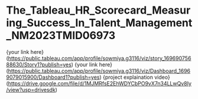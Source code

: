 # The_Tableau_HR_Scorecard_Measuring_Success_In_Talent_Management_NM2023TMID06973
{your link here} (https://public.tableau.com/app/profile/sowmiya.g3116/viz/story_16969075688630/Story1?publish=yes)
{your link here} (https://public.tableau.com/app/profile/sowmiya.g3116/viz/Dashboard_16969079015900/Dashboard1?publish=yes)
{project explaination video} (https://drive.google.com/file/d/1MJMRfsE2EhWDYCbPO9vX7n34LLwQv8Iy/view?usp=drivesdk)

